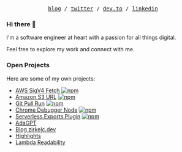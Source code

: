 <p align="center">
  <samp>
    <a href="https://zirkelc.dev">blog</a> /
    <a href="https://twitter.com/zirkelc_">twitter</a> /
    <a href="https://dev.to/zirkelc">dev.to</a> /
    <a href="https://www.linkedin.com/in/christian-zirkel/">linkedin</a>
  </samp>
</p>

### Hi there 👋

I'm a software engineer at heart with a passion for all things digital. 

Feel free to explore my work and connect with me.

### Open Projects
Here are some of my own projects:

- [AWS SigV4 Fetch](https://github.com/zirkelc/aws-sigv4-fetch) [![npm](https://img.shields.io/npm/dt/aws-sigv4-fetch)](https://www.npmjs.com/package/aws-sigv4-fetch)
- [Amazon S3 URL](https://github.com/zirkelc/amazon-s3-url) [![npm](https://img.shields.io/npm/dt/amazon-s3-url)](https://www.npmjs.com/package/amazon-s3-url)
- [Git Pull Run](https://github.com/zirkelc/git-pull-run) [![npm](https://img.shields.io/npm/dt/git-pull-run)](https://www.npmjs.com/package/git-pull-run)
- [Chrome Debugger Node](https://github.com/zirkelc/chrome-debugger-node) [![npm](https://img.shields.io/npm/dt/create-chrome-debugger)](https://www.npmjs.com/package/create-chrome-debugger)
- [Serverless Exports Plugin](https://github.com/zirkelc/serverless-exports-plugin) [![npm](https://img.shields.io/npm/dt/serverless-exports-plugin)](https://www.npmjs.com/package/serverless-exports-plugin)
- [AdaGPT](https://github.com/zirkelc/AdaGPT) 
- [Blog zirkelc.dev](https://github.com/zirkelc/zirkelc.dev)
- [Highlights](https://zirkelc.github.io/highlights/)
- [Lambda Readability](https://zirkelc.github.io/lambda-readability/)

<!--
**Pull Requests**
- [PNPM: Add reporter option to hide prefix from concurrent outputs](https://github.com/pnpm/pnpm/pull/7086)
- [Serverless-Step-Functions: Add type declarations to DefinitelyTyped](https://github.com/DefinitelyTyped/DefinitelyTyped/pull/66693)
- [Shopif JS: Add support for AWS DynamoDB session storage](https://github.com/Shopify/shopify-app-js/pull/167)
- [Neo4j APOC: Fix for prodedure for JSON export](https://github.com/neo4j-contrib/neo4j-apoc-procedures/pull/3152)
- [Cytoscape.js: Add support for path selctors](https://github.com/cytoscape/cytoscape.js/pull/2952)
- [Serverless-Step-Functions: Add support for InputTransformer in events](https://github.com/serverless-operations/serverless-step-functions/pull/448)
- [GitHub Lint Action: Add TypeScript as linter](https://github.com/wearerequired/lint-action/pull/575)
- [Notion-to-Markdown: Add support for markdown equations](https://github.com/souvikinator/notion-to-md/pull/66)
- [Neovis.js: Add support for nodes and edges in event handler](https://github.com/neo4j-contrib/neovis.js/pull/127)
-->
<!--



**zirkelc/zirkelc** is a ✨ _special_ ✨ repository because its `README.md` (this file) appears on your GitHub profile.

Here are some ideas to get you started:

- 🔭 I’m currently working on ...
- 🌱 I’m currently learning ...
- 👯 I’m looking to collaborate on ...
- 🤔 I’m looking for help with ...
- 💬 Ask me about ...
- 📫 How to reach me: ...
- 😄 Pronouns: ...
- ⚡ Fun fact: ...
-->
